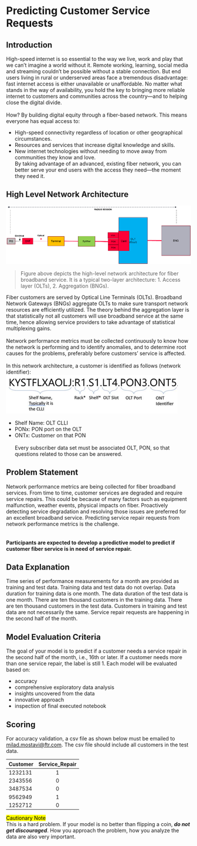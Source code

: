 # Predicting Customer Service Requests
## Introduction
High-speed internet is so essential to the way we live, work and play that we can’t imagine a world without it. Remote working, learning, social media and streaming couldn’t be possible without a stable connection. But end users living in rural or underserved areas face a tremendous disadvantage: fast internet access is either unavailable or unaffordable. No matter what stands in the way of availability, you hold the key to bringing more reliable internet to customers and communities across the country—and to helping close the digital divide.
<br/><br/>How? By building digital equity through a fiber-based network. This means everyone has equal access to:
- High-speed connectivity regardless of location or other geographical circumstances.
- Resources and services that increase digital knowledge and skills.
- New internet technologies without needing to move away from communities they know and love.
<br/>By taking advantage of an advanced, existing fiber network, you can better serve your end users with the access they need—the moment they need it.
## High Level Network Architecture
![Alt Figure above depicts the high-level network architecture for fiber broadband service. It is a typical two-layer architecture: 1. Access layer (OLTs), 2. Aggregation (BNGs).](network.png)
>Figure above depicts the high-level network architecture for fiber broadband service. It is a typical two-layer architecture: 1. Access layer (OLTs), 2. Aggregation (BNGs).

Fiber customers are served by Optical Line Terminals (OLTs). Broadband Network Gateways (BNGs) aggregate OLTs to make sure transport network resources are efficiently utilized. The theory behind the aggregation layer is that statistically not all customers will use broadband service at the same time, hence allowing service providers to take advantage of statistical multiplexing gains.
</br></br>Network performance metrics must be collected continuously to know how the network is performing and to identify anomalies, and to determine root causes for the problems, preferably before customers’ service is affected. 
</br></br>In this network architecture, a customer is identified as follows (network identifier):
![image](object.png)
- Shelf Name: OLT CLLI
- PONx: PON port on the OLT
- ONTx: Customer on that PON
</br></br>Every subscriber data set must be associated OLT, PON, so that questions related to those can be answered. 
## Problem Statement
Network performance metrics are being collected for fiber broadband services. From time to time, customer services are degraded and require service repairs. This could be because of many factors such as equipment malfunction, weather events, physical impacts on fiber. Proactively detecting service degradation and resolving those issues are preferred for an excellent broadband service. Predicting service repair requests from network performance metrics is the challenge.  
</br></br>**Participants are expected to develop a predictive model to predict if customer fiber service is in need of service repair.**
## Data Explanation
Time series of performance measurements for a month are provided as training and test data. Training data and test data do not overlap. Data duration for training data is one month. The data duration of the test data is one month. There are ten thousand customers in the training data. There are ten thousand customers in the test data. Customers in training and test data are not necessarily the same. 
Service repair requests are happening in the second half of the month. 
## Model Evaluation Criteria
The goal of your model is to predict if a customer needs a service repair in the second half of the month, i.e., 16th or later. If a customer needs more than one service repair, the label is still 1.
Each model will be evaluated based on:
- accuracy
- comprehensive exploratory data analysis
- insights uncovered from the data
- innovative approach
- inspection of final executed notebook

## Scoring
For accuracy validation, a csv file as shown below must be emailed to milad.mostavi@ftr.com. The csv file should include all customers in the test data.

|Customer |Service_Repair |
|---------|:---------------:|
|1232131|1|
|2343556|0
|3487534|0
|9562949|1
|1252712|0

<mark>Cautionary Note</mark>
<br>This is a hard problem. If your model is no better than flipping a coin, **_do not get discouraged_**. How you approach the problem, how you analyze the data are also very important.